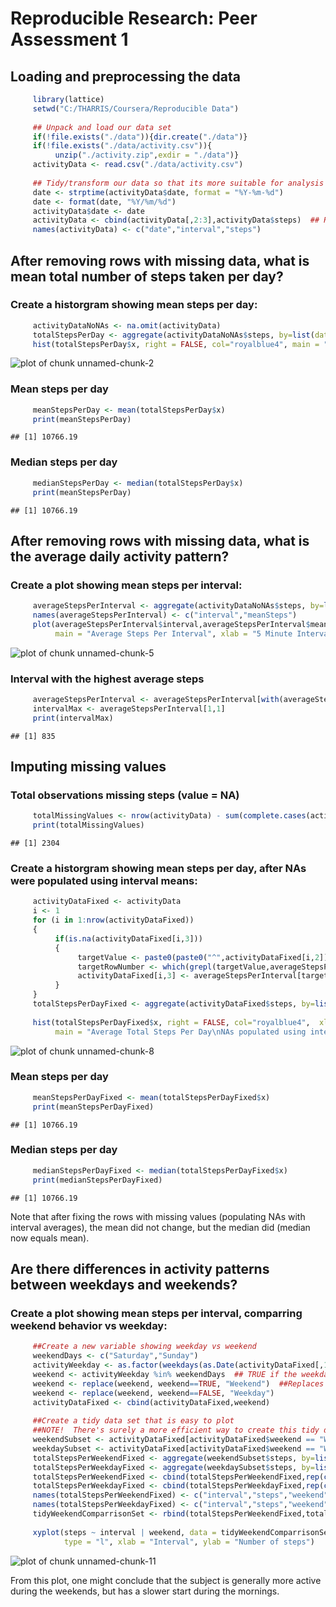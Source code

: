 
# Reproducible Research: Peer Assessment 1

## Loading and preprocessing the data

```r
     library(lattice)
     setwd("C:/THARRIS/Coursera/Reproducible Data")
     
     ## Unpack and load our data set
     if(!file.exists("./data")){dir.create("./data")}
     if(!file.exists("./data/activity.csv")){
          unzip("./activity.zip",exdir = "./data")}
     activityData <- read.csv("./data/activity.csv")
     
     ## Tidy/transform our data so that its more suitable for analysis
     date <- strptime(activityData$date, format = "%Y-%m-%d")
     date <- format(date, "%Y/%m/%d")
     activityData$date <- date
     activityData <- cbind(activityData[,2:3],activityData$steps)  ## Reorder variables
     names(activityData) <- c("date","interval","steps")
```

## After removing rows with missing data, what is mean total number of steps taken per day?

### Create a historgram showing mean steps per day:

```r
     activityDataNoNAs <- na.omit(activityData)
     totalStepsPerDay <- aggregate(activityDataNoNAs$steps, by=list(date = activityDataNoNAs$date), FUN=sum)
     hist(totalStepsPerDay$x, right = FALSE, col="royalblue4", main = "Steps Taken Per Day", xlab = "Steps")
```

![plot of chunk unnamed-chunk-2](figure/unnamed-chunk-2-1.png)

### Mean steps per day

```r
     meanStepsPerDay <- mean(totalStepsPerDay$x)
     print(meanStepsPerDay)
```

```
## [1] 10766.19
```

### Median steps per day

```r
     medianStepsPerDay <- median(totalStepsPerDay$x)
     print(meanStepsPerDay)
```

```
## [1] 10766.19
```

## After removing rows with missing data, what is the average daily activity pattern?

### Create a plot showing mean steps per interval:

```r
     averageStepsPerInterval <- aggregate(activityDataNoNAs$steps, by=list(interval = activityDataNoNAs$interval), FUN=mean)
     names(averageStepsPerInterval) <- c("interval","meanSteps")
     plot(averageStepsPerInterval$interval,averageStepsPerInterval$meanSteps, type ="l", col="royalblue4",
          main = "Average Steps Per Interval", xlab = "5 Minute Interval", ylab = "Average Steps Taken")
```

![plot of chunk unnamed-chunk-5](figure/unnamed-chunk-5-1.png)

### Interval with the highest average steps

```r
     averageStepsPerInterval <- averageStepsPerInterval[with(averageStepsPerInterval, order(-meanSteps)),]
     intervalMax <- averageStepsPerInterval[1,1]
     print(intervalMax)
```

```
## [1] 835
```

## Imputing missing values

### Total observations missing steps (value = NA)

```r
     totalMissingValues <- nrow(activityData) - sum(complete.cases(activityData$steps))
     print(totalMissingValues)
```

```
## [1] 2304
```

### Create a historgram showing mean steps per day, after NAs were populated using interval means:

```r
     activityDataFixed <- activityData
     i <- 1
     for (i in 1:nrow(activityDataFixed))
     {
          if(is.na(activityDataFixed[i,3]))
          {
               targetValue <- paste0(paste0("^",activityDataFixed[i,2]),"$")
               targetRowNumber <- which(grepl(targetValue,averageStepsPerInterval$interval))
               activityDataFixed[i,3] <- averageStepsPerInterval[targetRowNumber,2]
          }
     }
     totalStepsPerDayFixed <- aggregate(activityDataFixed$steps, by=list(date = activityDataFixed$date), FUN=sum)
     
     hist(totalStepsPerDayFixed$x, right = FALSE, col="royalblue4",  xlab = "Total Steps Taken",
          main = "Average Total Steps Per Day\nNAs populated using interval means")
```

![plot of chunk unnamed-chunk-8](figure/unnamed-chunk-8-1.png)

### Mean steps per day

```r
     meanStepsPerDayFixed <- mean(totalStepsPerDayFixed$x)
     print(meanStepsPerDayFixed)
```

```
## [1] 10766.19
```

### Median steps per day

```r
     medianStepsPerDayFixed <- median(totalStepsPerDayFixed$x)
     print(medianStepsPerDayFixed)
```

```
## [1] 10766.19
```

Note that after fixing the rows with missing values (populating NAs with interval averages), the mean did not change, but the median did (median now equals mean).

## Are there differences in activity patterns between weekdays and weekends?

### Create a plot showing mean steps per interval, comparring weekend behavior vs weekday:

```r
     ##Create a new variable showing weekday vs weekend
     weekendDays <- c("Saturday","Sunday")
     activityWeekday <- as.factor(weekdays(as.Date(activityDataFixed[,1],format = "%Y/%m/%d"))) ## Creates a vector of weekdays
     weekend <- activityWeekday %in% weekendDays  ## TRUE if the weekday was Saturday or Sunday
     weekend <- replace(weekend, weekend==TRUE, "Weekend")  ##Replaces TRUE/FALSE with "Weekend"/"Weekday"
     weekend <- replace(weekend, weekend==FALSE, "Weekday")
     activityDataFixed <- cbind(activityDataFixed,weekend)
     
     ##Create a tidy data set that is easy to plot
     ##NOTE!  There's surely a more efficient way to create this tidy data set, but I'm pressed for time...
     weekendSubset <- activityDataFixed[activityDataFixed$weekend == "Weekend",]
     weekdaySubset <- activityDataFixed[activityDataFixed$weekend == "Weekday",]
     totalStepsPerWeekendFixed <- aggregate(weekendSubset$steps, by=list(interval = weekendSubset$interval), FUN=mean)
     totalStepsPerWeekdayFixed <- aggregate(weekdaySubset$steps, by=list(interval = weekdaySubset$interval), FUN=mean)
     totalStepsPerWeekendFixed <- cbind(totalStepsPerWeekendFixed,rep(c("Weekend"),each=nrow(totalStepsPerWeekendFixed)))
     totalStepsPerWeekdayFixed <- cbind(totalStepsPerWeekdayFixed,rep(c("Weekday"),each=nrow(totalStepsPerWeekdayFixed)))
     names(totalStepsPerWeekendFixed) <- c("interval","steps","weekend")
     names(totalStepsPerWeekdayFixed) <- c("interval","steps","weekend")
     tidyWeekendComparrisonSet <- rbind(totalStepsPerWeekendFixed,totalStepsPerWeekdayFixed)
     
     xyplot(steps ~ interval | weekend, data = tidyWeekendComparrisonSet, layout = c(1,2),
            type = "l", xlab = "Interval", ylab = "Number of steps")
```

![plot of chunk unnamed-chunk-11](figure/unnamed-chunk-11-1.png)

From this plot, one might conclude that the subject is generally more active during the weekends, but has a slower start during the mornings.
